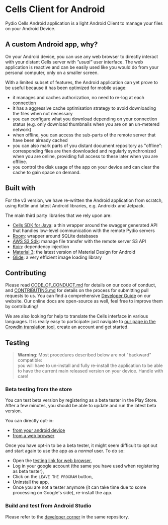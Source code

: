 # Cells Client for Android

Pydio Cells Android application is a light Android Client to manage your files on your Android
Device.

## A custom Android app, why?

On your Android device, you can use any web browser to directly interact with your distant Cells
server with _"usual"_ user interface. The web application is reactive and can be easily used like
you would do from your personal computer, only on a smaller screen.

With a limited subset of features, the Android application can yet prove to be useful because it has
been optimized for mobile usage:

- it manages and caches authorization, no need to re-log at each connection
- it has a aggressive cache optimisation strategy to avoid downloading the files when not necessary
- you can configure what you download depending on your connection status (e.g. only download
  thumbnails when you are on an un-metered network)
- when offline, you can access the sub-parts of the remote server that have been already cached
- you can also mark parts of you distant document repository as "offline": corresponding files are
  then downloaded and regularly synchronized when you are online, providing full access to these
  later when you are offline.
- you control the disk usage of the app on your device and can clear the cache to gain space on
  demand.

## Built with

For the v3 version, we have re-written the Android application from scratch, using Kotlin and latest
Android libraries, e.g. Androidx and Jetpack.

The main third party libraries that we rely upon are:

- [Cells SDK for Java](https://github.com/pydio/cells-sdk-java): a thin wrapper around the swagger generated API that handles low-level
  communication with the remote Pydio servers
- [Room](https://developer.android.com/jetpack/androidx/releases/room): wrapper around SQLite databases
- [AWS S3 Sdk](https://aws.amazon.com/sdk-for-java): manage file transfer with the remote server S3 API
- [Koin](https://insert-koin.io): dependency injection
- [Material 3](https://m3.material.io): the latest version of Material Design for Android
- [Glide](https://bumptech.github.io/glide): a very efficient image loading library

## Contributing

Please read [CODE_OF_CONDUCT.md](CODE_OF_CONDUCT.md) for details on our code of conduct,
and [CONTRIBUTING.md](CONTRIBUTING.md) for details on the process for submitting pull requests to
us. You can find a comprehensive [Developer Guide](https://pydio.com/en/docs/developer-guide) on our
website. Our online docs are open-source as well, feel free to improve them by contributing!

We are also looking for help to translate the Cells interface in various languages. It is really
easy to participate: just navigate
to [our page in the Crowdin translation tool](https://crowdin.com/project/cells-android-client),
create an account and get started.

## Testing

> **Warning**: Most procedures described below are not "backward" compatible:  
> you will have to un-install and fully re-install the application to be able to have the current main released version on your device. Handle with care!

### Beta testing from the store

You can test beta version by registering as a beta tester in the Play Store. After a few minutes,
you should be able to update and run the latest beta version.

You can directly opt-in:

- [from your android device](https://play.google.com/store/apps/details?id=com.pydio.android.Client)
- [from a web browser](https://play.google.com/apps/testing/com.pydio.android.Client)

Once you have opt-in to be a beta tester, it might seem difficult to opt out and start again to use
the app as a _normal_ user. To do so:

- Open the [testing link for web browser](https://play.google.com/apps/testing/com.pydio.android.Client),
- Log in your google account (the same you have used when registering as beta tester),
- Click on the `LEAVE THE PROGRAM` button,
- Uninstall the app,
- Once you are not a tester anymore (it can take time due to some processing on Google's side),
  re-install the app.

### Build and test from Android Studio

Please refer to the [developer corner](./CONTRIBUTING.md) in the same repository.
